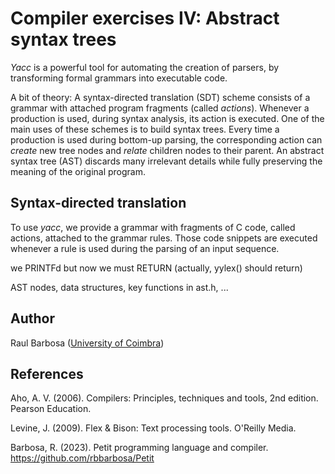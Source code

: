 # Compiler exercises IV: Abstract syntax trees

_Yacc_ is a powerful tool for automating the creation of parsers, by transforming formal grammars into executable code. 

A bit of theory: A syntax-directed translation (SDT) scheme consists of a grammar with attached program fragments (called _actions_). Whenever a production is used, during syntax analysis, its action is executed. One of the main uses of these schemes is to build syntax trees. Every time a production is used during bottom-up parsing, the corresponding action can _create_ new tree nodes and _relate_ children nodes to their parent. An abstract syntax tree (AST) discards many irrelevant details while fully preserving the meaning of the original program.

## Syntax-directed translation

To use _yacc_, we provide a grammar with fragments of C code, called actions, attached to the grammar rules. Those code snippets are executed whenever a rule is used during the parsing of an input sequence.

we PRINTFd but now we must RETURN (actually, yylex() should return)

AST nodes, data structures, key functions in ast.h, ...

## Author

Raul Barbosa ([University of Coimbra](https://apps.uc.pt/mypage/faculty/uc26844))

## References

Aho, A. V. (2006). Compilers: Principles, techniques and tools, 2nd edition. Pearson Education.

Levine, J. (2009). Flex & Bison: Text processing tools. O'Reilly Media.

Barbosa, R. (2023). Petit programming language and compiler. https://github.com/rbbarbosa/Petit